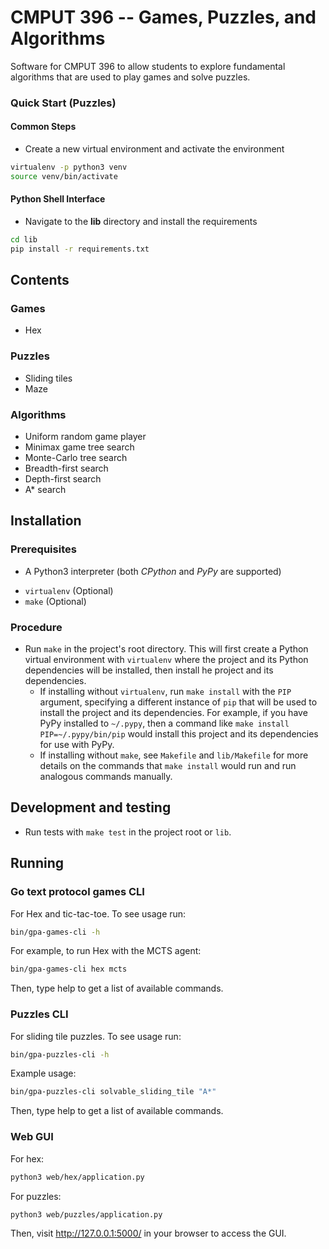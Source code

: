 # CMPUT 396 -- Games, Puzzles, and Algorithms

Software for CMPUT 396 to allow students to explore fundamental algorithms
that are used to play games and solve puzzles.


### Quick Start (Puzzles)

#### Common Steps

* Create a new virtual environment and activate the environment
```bash
virtualenv -p python3 venv
source venv/bin/activate
```

#### Python Shell Interface

* Navigate to the **lib** directory and install the requirements
```bash
cd lib
pip install -r requirements.txt
```

## Contents

### Games


- Hex


### Puzzles

- Sliding tiles
- Maze


### Algorithms

- Uniform random game player
- Minimax game tree search
- Monte-Carlo tree search
- Breadth-first search
- Depth-first search
- A* search


## Installation

### Prerequisites

- A Python3 interpreter (both *CPython* and *PyPy* are supported)
<!-- TODO - FFI (`libffi-dev`)? -->
- `virtualenv` (Optional)
- `make` (Optional)


### Procedure

- Run `make` in the project's root directory. This will first create a Python virtual environment with `virtualenv` where the project and its Python dependencies will be installed, then install he project and its dependencies.
    - If installing without `virtualenv`, run `make install` with the `PIP` argument, specifying a different instance of `pip` that will be used to install the project and its dependencies. For example, if you have PyPy installed to `~/.pypy`, then a command like `make install PIP=~/.pypy/bin/pip` would install this project and its dependencies for use with PyPy.
    - If installing without `make`, see `Makefile` and `lib/Makefile` for more details on the commands that `make install` would run and run analogous commands manually.

<!-- TODO How does this procedure change for Windows users? -->
<!-- TODO CFFI? -->


## Development and testing

- Run tests with `make test` in the project root or `lib`.


## Running

### Go text protocol games CLI

For Hex and tic-tac-toe. To see usage run:

```bash
bin/gpa-games-cli -h
```

For example, to run Hex with the MCTS agent:

```bash
bin/gpa-games-cli hex mcts
```

Then, type help to get a list of available commands.

### Puzzles CLI

For sliding tile puzzles. To see usage run:

```bash
bin/gpa-puzzles-cli -h
```

Example usage:

```bash
bin/gpa-puzzles-cli solvable_sliding_tile "A*"
```

Then, type help to get a list of available commands.

### Web GUI

For hex:
```bash
python3 web/hex/application.py
```

For puzzles:
```bash
python3 web/puzzles/application.py
```

Then, visit http://127.0.0.1:5000/ in your browser to access the GUI.

<!-- TODO Rework this with information on how to run all executables -->
<!-- * Run the `main.py` within the **ui** directory
```bash
python3 games_puzzles_algorithms/ui/main.py
# full version
python3 games_puzzles_algorithms/ui/main.py --puzzle maze --search A*
# alternatively
python3 games_puzzles_algorithms/ui/main.py --puzzle sliding_tile --search A*
```


#### Flask Web Application

* Navigate to the **web** directory and install the requirements
```bash
cd web
pip install -r requirements.txt
# alternatively, ensure the games-puzzles-algorithms is installed
# and only install flask
```

* Run the `app.py` within the **web/puzzles** directory
    * Within your web browser, navigate to [localhost:5000](http://localhost:5000).

```bash
python3 puzzles/app.py
 * Running on http://127.0.0.1:5000/ (Press CTRL+C to quit)
 ```

``` -->
